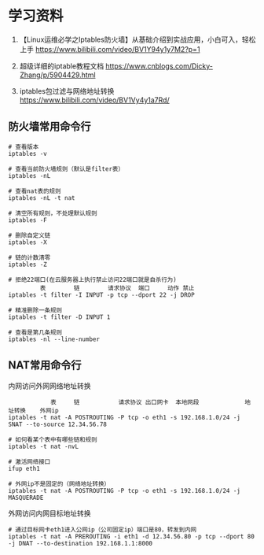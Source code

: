 # 学习资料

1. 【Linux运维必学之Iptables防火墙】从基础介绍到实战应用，小白可入，轻松上手
   https://www.bilibili.com/video/BV1Y94y1y7M2?p=1

2. 超级详细的iptable教程文档
   https://www.cnblogs.com/Dicky-Zhang/p/5904429.html

3. iptables包过滤与网络地址转换
   https://www.bilibili.com/video/BV1Vy4y1a7Rd/

## 防火墙常用命令行

    # 查看版本
    iptables -v

    # 查看当前防火墙规则（默认是filter表）
    iptables -nL

    # 查看nat表的规则
    iptables -nL -t nat

    # 清空所有规则，不处理默认规则
    iptables -F

    # 删除自定义链
    iptables -X

    # 链的计数清零
    iptables -Z

    # 拒绝22端口(在云服务器上执行禁止访问22端口就是自杀行为)
             表        链        请求协议  端口     动作 禁止
    iptables -t filter -I INPUT -p tcp --dport 22 -j DROP

    # 精准删除一条规则
    iptables -t filter -D INPUT 1

    # 查看是第几条规则
    iptables -nl --line-number
    
## NAT常用命令行

内网访问外网网络地址转换

                表     链           请求协议 出口网卡  本地网段             地址转换    外网ip
    iptables -t nat -A POSTROUTING -P tcp -o eth1 -s 192.168.1.0/24 -j SNAT --to-source 12.34.56.78

    # 如何看某个表中有哪些链和规则
    iptables -t nat -nvL

    # 激活网络接口
    ifup eth1

    # 外网ip不是固定的（网络地址转换）
    iptables -t nat -A POSTROUTING -P tcp -o eth1 -s 192.168.1.0/24 -j MASQUERADE

外网访问内网目标地址转换

    # 通过目标网卡eth1进入公网ip（公司固定ip）端口是80，转发到内网
    iptables -t nat -A PREROUTING -i eth1 -d 12.34.56.80 -p tcp --dport 80 -j DNAT --to-destination 192.168.1.1:8000